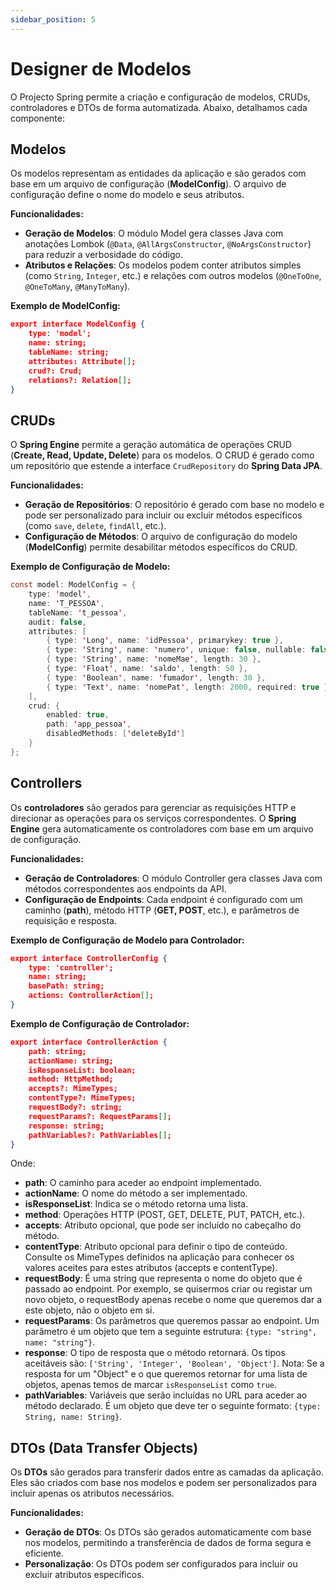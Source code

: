 ```yaml
---
sidebar_position: 5
---
```


# Designer de Modelos

O Projecto Spring permite a criação e configuração de modelos, CRUDs, controladores e DTOs de forma automatizada. Abaixo, detalhamos cada componente:

## Modelos

Os modelos representam as entidades da aplicação e são gerados com base em um arquivo de configuração (**ModelConfig**). O arquivo de configuração define o nome do modelo e seus atributos.

**Funcionalidades:**
- **Geração de Modelos**: O módulo Model gera classes Java com anotações Lombok (`@Data`, `@AllArgsConstructor`, `@NoArgsConstructor`) para reduzir a verbosidade do código.
- **Atributos e Relações**: Os modelos podem conter atributos simples (como `String`, `Integer`, etc.) e relações com outros modelos (`@OneToOne`, `@OneToMany`, `@ManyToMany`).

**Exemplo de ModelConfig:**

```json
export interface ModelConfig {
    type: 'model';
    name: string;
    tableName: string;
    attributes: Attribute[];
    crud?: Crud;
    relations?: Relation[];
}
```

## CRUDs

O **Spring Engine** permite a geração automática de operações CRUD (**Create, Read, Update, Delete**) para os modelos. O CRUD é gerado como um repositório que estende a interface `CrudRepository` do **Spring Data JPA**.

**Funcionalidades:**
- **Geração de Repositórios**: O repositório é gerado com base no modelo e pode ser personalizado para incluir ou excluir métodos específicos (como `save`, `delete`, `findAll`, etc.).
- **Configuração de Métodos**: O arquivo de configuração do modelo (**ModelConfig**) permite desabilitar métodos específicos do CRUD.

**Exemplo de Configuração de Modelo:**
```java
const model: ModelConfig = {
    type: 'model',
    name: 'T_PESSOA',
    tableName: 't_pessoa',
    audit: false,
    attributes: [
        { type: 'Long', name: 'idPessoa', primarykey: true },
        { type: 'String', name: 'numero', unique: false, nullable: false, required: true },
        { type: 'String', name: 'nomeMae', length: 30 },
        { type: 'Float', name: 'saldo', length: 50 },
        { type: 'Boolean', name: 'fumador', length: 30 },
        { type: 'Text', name: 'nomePat', length: 2000, required: true },
    ],
    crud: {
        enabled: true,
        path: 'app_pessoa',
        disabledMethods: ['deleteById']
    }
};
```

## Controllers

Os **controladores** são gerados para gerenciar as requisições HTTP e direcionar as operações para os serviços correspondentes. O **Spring Engine** gera automaticamente os controladores com base em um arquivo de configuração.

**Funcionalidades:**
- **Geração de Controladores**: O módulo Controller gera classes Java com métodos correspondentes aos endpoints da API.
- **Configuração de Endpoints**: Cada endpoint é configurado com um caminho (**path**), método HTTP (**GET, POST**, etc.), e parâmetros de requisição e resposta.

**Exemplo de Configuração de Modelo para Controlador:**
```json
export interface ControllerConfig {
    type: 'controller';
    name: string;
    basePath: string;
    actions: ControllerAction[];
}
```

**Exemplo de Configuração de Controlador:**
```json
export interface ControllerAction {
    path: string;
    actionName: string;
    isResponseList: boolean;
    method: HttpMethod;
    accepts?: MimeTypes;
    contentType?: MimeTypes;
    requestBody?: string;
    requestParams?: RequestParams[];
    response: string;
    pathVariables?: PathVariables[];
}
```

Onde:
- **path**: O caminho para aceder ao endpoint implementado.
- **actionName**: O nome do método a ser implementado.
- **isResponseList**: Indica se o método retorna uma lista.
- **method**: Operações HTTP (POST, GET, DELETE, PUT, PATCH, etc.).
- **accepts**: Atributo opcional, que pode ser incluído no cabeçalho do método.
- **contentType**: Atributo opcional para definir o tipo de conteúdo. Consulte os MimeTypes definidos na aplicação para conhecer os valores aceites para estes atributos (accepts e contentType).
- **requestBody**: É uma string que representa o nome do objeto que é passado ao endpoint. Por exemplo, se quisermos criar ou registar um novo objeto, o requestBody apenas recebe o nome que queremos dar a este objeto, não o objeto em si.
- **requestParams**: Os parâmetros que queremos passar ao endpoint. Um parâmetro é um objeto que tem a seguinte estrutura: `{type: "string", name: "string"}`.
- **response**: O tipo de resposta que o método retornará. Os tipos aceitáveis são: `['String', 'Integer', 'Boolean', 'Object']`. Nota: Se a resposta for um "Object" e o que queremos retornar for uma lista de objetos, apenas temos de marcar `isResponseList` como `true`.
- **pathVariables**: Variáveis que serão incluídas no URL para aceder ao método declarado. É um objeto que deve ter o seguinte formato: `{type: String, name: String}`.


## DTOs (Data Transfer Objects)

Os **DTOs** são gerados para transferir dados entre as camadas da aplicação. Eles são criados com base nos modelos e podem ser personalizados para incluir apenas os atributos necessários.

**Funcionalidades:**
- **Geração de DTOs**: Os DTOs são gerados automaticamente com base nos modelos, permitindo a transferência de dados de forma segura e eficiente.
- **Personalização**: Os DTOs podem ser configurados para incluir ou excluir atributos específicos.
